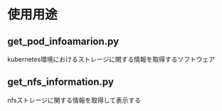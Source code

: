 # 使用用途

## get_pod_infoamarion.py
kubernetes環境におけるストレージに関する情報を取得するソフトウェア

## get_nfs_information.py
nfsストレージに関する情報を取得して表示する
